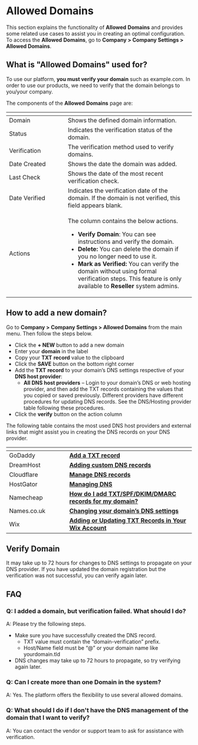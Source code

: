# Allowed Domains

This section explains the functionality of **Allowed** **Domains** and provides some related use cases to assist you in creating an optimal configuration. To access the **Allowed** **Domains**, go to **Company > Company Settings > Allowed Domains**.

## What is "Allowed Domains" used for?

To use our platform, **you must verify your domain** such as example.com. In order to use our products, we need to verify that the domain belongs to you/your company.&#x20;

The components of the **Allowed** **Domains** page are:

<table><thead><tr><th width="143.5"></th><th></th></tr></thead><tbody><tr><td>Domain</td><td>Shows the defined domain information.</td></tr><tr><td>Status</td><td>Indicates the verification status of the domain.</td></tr><tr><td>Verification</td><td>The verification method used to verify domains.</td></tr><tr><td>Date Created</td><td>Shows the date the domain was added.</td></tr><tr><td>Last Check</td><td>Shows the date of the most recent verification check.</td></tr><tr><td>Date Verified</td><td>Indicates the verification date of the domain. If the domain is not verified, this field appears blank.</td></tr><tr><td>Actions</td><td><p>The column contains the below actions.</p><ul><li><strong>Verify Domain</strong>: You can see instructions and verify the domain.</li><li><strong>Delete:</strong> You can delete the domain if you no longer need to use it.</li><li><strong>Mark as Verified:</strong> You can verify the domain without using formal verification steps. This feature is only available to <strong>Reseller</strong> system admins.</li></ul></td></tr></tbody></table>

## How to add a new domain?

Go to **Company > Company Settings > Allowed Domains** from the main menu. Then follow the steps below.

* Click the **+ NEW** button to add a new domain
* Enter your **domain** in the label
* Copy your **TXT** **record** value to the clipboard
* Click the **SAVE** button on the bottom right corner
* Add the **TXT** **record** to your domain’s DNS settings respective of your **DNS host provider**:
  * **All DNS host providers** – Login to your domain’s DNS or web hosting provider, and then add the TXT records containing the values that you copied or saved previously. Different providers have different procedures for updating DNS records. See the DNS/Hosting provider table following these procedures.
* Click the **verify** button on the action column

The following table contains the most used DNS host providers and external links that might assist you in creating the DNS records on your DNS provider.

<table><thead><tr><th width="147.5"></th><th></th></tr></thead><tbody><tr><td>GoDaddy</td><td><a href="https://uk.godaddy.com/help/add-a-txt-record-19232"><strong>Add a TXT record</strong></a></td></tr><tr><td>DreamHost</td><td><a href="https://help.dreamhost.com/hc/en-us/articles/360035516812"><strong>Adding custom DNS records</strong></a></td></tr><tr><td>Cloudflare</td><td><a href="https://developers.cloudflare.com/dns/manage-dns-records/how-to/create-dns-records"><strong>Manage DNS records</strong></a></td></tr><tr><td>HostGator</td><td><a href="https://mailazy.com/docs/guide/dns/hostgator/"><strong>Managing DNS</strong></a></td></tr><tr><td>Namecheap</td><td><a href="https://www.namecheap.com/support/knowledgebase/article.aspx/317/2237/how-do-i-add-txtspfdkimdmarc-records-for-my-domain/"><strong>How do I add TXT/SPF/DKIM/DMARC records for my domain?</strong></a></td></tr><tr><td>Names.co.uk</td><td><a href="https://www.names.co.uk/support/articles/changing-your-domains-dns-settings/"><strong>Changing your domain’s DNS settings</strong></a></td></tr><tr><td>Wix</td><td><a href="https://support.wix.com/en/article/adding-or-updating-txt-records-in-your-wix-account"><strong>Adding or Updating TXT Records in Your Wix Account</strong></a></td></tr></tbody></table>

## Verify Domain

It may take up to 72 hours for changes to DNS settings to propagate on your DNS provider. If you have updated the domain registration but the verification was not successful, you can verify again later.

## FAQ

### Q: I added a domain, but verification failed. What should I do?

A: Please try the following steps.

* Make sure you have successfully created the DNS record.
  * TXT value must contain the “domain-verification” prefix.&#x20;
  * Host/Name field must be “@” or your domain name like yourdomain.tld
* DNS changes may take up to 72 hours to propagate, so try verifying again later.

### Q: Can I create more than one Domain in the system?

A: Yes. The platform offers the flexibility to use several allowed domains.

### Q: What should I do if I don't have the DNS management of the domain that I want to verify?

A: You can contact the vendor or support team to ask for assistance with verification.
